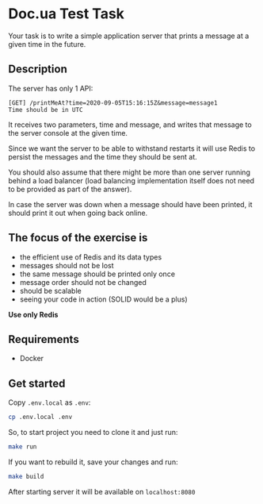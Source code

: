 # Doc.ua Test Task

Your task is to write a simple application server that prints a message at a given time in the future.

## Description

The server has only 1 API:

```
[GET] /printMeAt?time=2020-09-05T15:16:15Z&message=message1
Time should be in UTC
```

It receives two parameters, time and message, and writes that message to the server console at the given time.

Since we want the server to be able to withstand restarts it will use Redis to persist the messages and the time they should be sent at.

You should also assume that there might be more than one server running behind a load balancer (load balancing implementation itself does not need to be provided as part of the answer).

In case the server was down when a message should have been printed, it should print it out when going back online.

## The focus of the exercise is

- the efficient use of Redis and its data types
- messages should not be lost
- the same message should be printed only once
- message order should not be changed
- should be scalable
- seeing your code in action (SOLID would be a plus)

**Use only Redis**

## Requirements

- Docker

## Get started

Copy `.env.local` as `.env`:

```bash
cp .env.local .env
```

So, to start project you need to clone it and just run:

```bash
make run
```

If you want to rebuild it, save your changes and run:

```bash
make build
```

After starting server it will be available on `localhost:8080`


